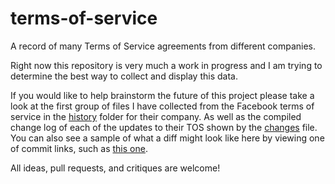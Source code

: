 # terms-of-service
A record of many Terms of Service agreements from different companies. 

Right now this repository is very much a work in progress and I am trying to determine the best way to collect and display this data. 

If you would like to help brainstorm the future of this project please take a look at the first group of files I have collected from the Facebook terms of service in the [history](https://github.com/davidargylethacker/terms-of-service/tree/develop/companies/facebook/history) folder for their company. As well as the compiled change log of each of the updates to their TOS shown by the [changes](https://github.com/davidargylethacker/terms-of-service/blob/develop/companies/facebook/change/terms_of_service_changes) file. You can also see a sample of what a diff might look like here by viewing one of commit links, such as [this one](https://github.com/davidargylethacker/terms-of-service/commit/1918510030cb37fcd3732e7e065aabc741d615e3#diff-9b11e2ef8e00f8297e45ad5cf43167f9). 

All ideas, pull requests, and critiques are welcome!

